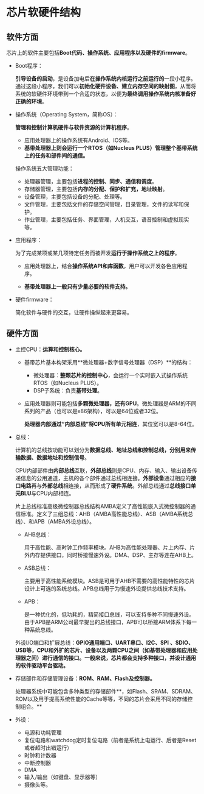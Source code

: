 # 芯片软硬件结构

## 软件方面

芯片上的软件主要包括**Boot代码、操作系统、应用程序以及硬件的firmware**。

- Boot程序：

  **引导设备的启动**，是设备加电后**在操作系统内核运行之前运行的**一段小程序。通过这段小程序，我们可以**初始化硬件设备、建立内存空间的映射图**，从而将系统的软硬件环境带到一个合适的状态，以便**为最终调用操作系统内核准备好正确的环境**。

- 操作系统（Operating System，简称OS）：
  
  **管理和控制计算机硬件与软件资源的计算机程序**。
  
  - 应用处理器上的操作系统有Android、IOS等。
  - **基带处理器上则会运行一个RTOS（如Nucleus PLUS）管理整个基带系统上的任务和部件间的通信。**
  
  操作系统五大管理功能：
  
  - 处理器管理，主要包括**进程的控制、同步、通信和调度**。
  - 存储器管理，主要包括**内存的分配、保护和扩充，地址映射**。
  - 设备管理，主要包括设备的分配、处理等。
  - 文件管理，主要包括文件的存储空间管理，目录管理，文件的读写和保护。
  - 作业管理，主要包括任务、界面管理，人机交互，语音控制和虚拟现实等。
  
- 应用程序：

  为了完成某项或某几项特定任务而被开发**运行于操作系统之上的程序**。

  - 应用处理器上，结合**操作系统API和库函数**，用户可以开发各色应用程序。

  - **基带处理器上一般只有少量必要的软件支持。**

- 硬件firmware：

  简化软件与硬件的交互，让硬件操纵起来更容易。

## 硬件方面

- 主控CPU：**运算和控制核心。**

  - 基带芯片基本构架采用**微处理器+数字信号处理器（DSP）**的结构：
    - 微处理器：**整颗芯片的控制中心**，会运行一个实时嵌入式操作系统RTOS（如Nucleus PLUS）。
    - DSP子系统：负责**基带处理**。

  - 应用处理器则可能包括**多颗微处理器，还有GPU**。微处理器是ARM的不同系列的产品（也可以是x86架构），可以是64位或者32位。

    **处理器内部通过“内部总线”将CPU所有单元相连**，其位宽可以是8-64位。

- 总线：

  计算机的总线按功能可以划分为**数据总线、地址总线和控制总线，分别用来传输数据、数据地址和控制信号**。

  CPU内部部件由**内部总线**互联，**外部总线**则是CPU、内存、输入、输出设备传递信息的公用通道，主机的各个部件通过总线相连接。**外部设备**通过相应的**接口电路**再与**外部总线**相连接，从而形成了**硬件系统**。外部总线通过**总线接口单元BLU**与CPU内部相连。

  片上总线标准高级微控制器总线结构AMBA定义了高性能嵌入式微控制器的通信标准。定义了三组总线：AHB（AMBA高性能总线）、ASB（AMBA系统总线）、和APB（AMBA外设总线）。
  - AHB总线：

    用于高性能、高时钟工作频率模块。AHB为高性能处理器、片上内存、片外内存提供接口，同时桥接慢速外设。DMA、DSP、主存等连在AHB上。

  - ASB总线：

    主要用于高性能系统模块。ASB是可用于AHB不需要的高性能特性的芯片设计上可选的系统总线。APB总线用于为慢速外设提供总线技术支持。

  - APB：

    是一种优化的，低功耗的，精简接口总线，可以支持多种不同慢速外设。由于APB是ARM公司最早提出的总线接口，APB可以桥接ARM体系下每一种系统总线。

  外设I/O端口和扩展总线：**GPIO通用端口、UART串口、I2C、SPI 、SDIO、USB等，CPU和外扩的芯片、设备以及两颗CPU之间（如基带处理器和应用处理器之间）进行通信的接口。一般来说，芯片都会支持多种接口，并设计通用的软件驱动平台驱动。**

- 存储部件和存储管理设备：**ROM、RAM、Flash及控制器。**

  处理器系统中可能包含多种类型的存储部件**，如Flash、SRAM、SDRAM、ROM以及用于提高系统性能的Cache等等，不同的芯片会采用不同的存储控制组合。**

- 外设：
  - 电源和功耗管理
  - 复位电路和watchdog定时复位电路（前者是系统上电运行、后者是Reset或者超时出错运行）
  - 时钟和计数器
  - 中断控制器
  - DMA 
  - 输入/输出（如键盘、显示器等）
  - 摄像头等。

